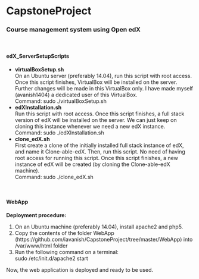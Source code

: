 # CapstoneProject
<h3>Course management system using Open edX</h3>
<br>
<h4>edX_ServerSetupScripts</h4>
<ul>
<li>
<b>virtualBoxSetup.sh</b><br>
On an Ubuntu server (preferably 14.04), run this script with root access. Once this script finishes, VirtualBox will be installed on the server. Further changes will be made in this VirtualBox only. I have made myself (avanish1404) a dedicated user of this VirtualBox.
<br>
Command: sudo ./virtualBoxSetup.sh
</li>

<li>
<b>edXInstallation.sh</b><br>
Run this script with root access. Once this script finishes, a full stack version of edX will be installed on the server. We can just keep on cloning this instance whenever we need a new edX instance.
<br>
Command: sudo ./edXInstallation.sh
</li>

<li>
<b>clone_edX.sh</b><br>
First create a clone of the initially installed full stack instance of edX, and name it Clone-able-edX.
Then, run this script. No need of having root access for running this script. Once this script finishes, a new instance of edX will be created (by cloning the Clone-able-edX machine).
<br>
Command: sudo ./clone_edX.sh
</li>
</ul>
<br>

<h4>WebApp</h4>

<b>Deployment procedure:</b>
<ol>
<li>On an Ubuntu machine (preferably 14.04), install apache2 and php5.</li>
<li>Copy the contents of the folder WebApp (https://github.com/iavanish/CapstoneProject/tree/master/WebApp) into /var/www/html folder</li>
<li>Run the following command on a terminal:<br>
    sudo /etc/init.d/apache2 start</li>
</ol>

Now, the  web application is deployed and ready to be used.
